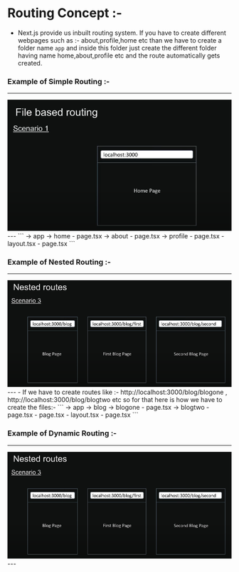 # Routing Concept :-
- Next.js provide us inbuilt routing system. If you have to create different webpages such as :- about,profile,home etc than we have to create a folder name `app` and inside this folder just create the different folder having name home,about,profile etc and the route automatically gets created.

### Example of Simple Routing :-
---
<img src="./images/Routing/filebasedRouting.png" alt="Nested Routing Demo" title="Nested Routing Demo" width="600" />
---
```
-> app
    -> home
        - page.tsx
    -> about
        - page.tsx
    -> profile
        - page.tsx
    - layout.tsx
    - page.tsx
```


### Example of Nested Routing :-
---
<img src="./images/Routing/nestedRoute.png" alt="Nested Routing Demo" title="Nested Routing Demo" width="600" />
---
- If we have to create routes like :- http://localhost:3000/blog/blogone , http://localhost:3000/blog/blogtwo etc so for that here is how we have to create the files:-
```
-> app
    -> blog
        -> blogone
            - page.tsx
        -> blogtwo
            - page.tsx
        - page.tsx
    - layout.tsx
    - page.tsx
```


### Example of Dynamic Routing :-
---
<img src="./images/Routing/nestedRoute.png" alt="Nested Routing Demo" title="Nested Routing Demo" width="600" />
---
